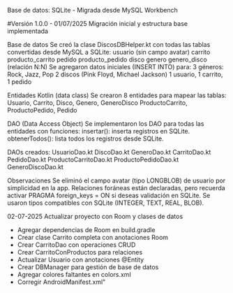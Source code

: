 Base de datos: SQLite - Migrada desde MySQL Workbench

#Versión 1.0.0 - 01/07/2025
Migración inicial y estructura base implementada

Base de datos
Se creó la clase DiscosDBHelper.kt con todas las tablas convertidas desde MySQL a SQLite:
    usuario (sin campo avatar)
    carrito
    producto_carrito
    pedido
    producto_pedido
    disco
    genero
    genero_disco (relación N:N)
Se agregaron datos iniciales (INSERT INTO) para:
    3 géneros: Rock, Jazz, Pop
    2 discos (Pink Floyd, Michael Jackson)
    1 usuario, 1 carrito, 1 pedido

Entidades Kotlin (data class)
Se crearon 8 entidades para mapear las tablas:
    Usuario, Carrito, Disco, Genero, GeneroDisco
    ProductoCarrito, ProductoPedido, Pedido

DAO (Data Access Object)
Se implementaron los DAO para todas las entidades con funciones:
    insertar(): inserta registros en SQLite.
    obtenerTodos(): lista todos los registros desde SQLite.

DAOs creados:
    UsuarioDao.kt
    DiscoDao.kt
    GeneroDao.kt
    CarritoDao.kt
    PedidoDao.kt
    ProductoCarritoDao.kt
    ProductoPedidoDao.kt
    GeneroDiscoDao.kt

Observaciones
Se eliminó el campo avatar (tipo LONGBLOB) de usuario por simplicidad en la app.
Relaciones foráneas están declaradas, pero recuerda activar PRAGMA foreign_keys = ON si deseas validación en SQLite.
Se usaron tipos compatibles con SQLite (INTEGER, TEXT, REAL, BLOB).

02-07-2025 
Actualizar proyecto con Room y clases de datos

- Agregar dependencias de Room en build.gradle
- Crear clase Carrito completa con anotaciones Room
- Crear CarritoDao con operaciones CRUD
- Crear CarritoConProductos para relaciones
- Actualizar Usuario con anotaciones @Entity
- Crear DBManager para gestión de base de datos
- Agregar colores faltantes en colors.xml
- Corregir AndroidManifest.xml"
